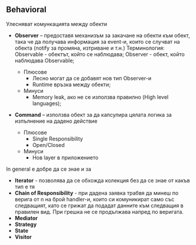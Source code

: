 ## Behavioral
Улесняват комункацията между обекти

- **Observer** – предоставя механизъм за закачане на обекти към обект, така че да получава информация за event-и, които се случват на обекта (notify за промяна, изтриване и т.н.)
Терминология: 
Observable - обектът, който се наблюдава;
Observer - обект, който наблюдава Observable;
  - Плюсове
    - Лесно могат да се добавят нов тип Observer-и
    - Runtime връзка между обекти;
  - Минуси
    - Memory leak, ако не се използва правилно (High level languages);

- **Command** – използва обект за да капсулира цялата логика за изпълнение на дадено действие
  - Плюсове
    - Single Responsibility
    - Open/Closed
  - Минуси
    - Нов layer в приложението

In general е добре да се знае и за
- **Iterator** - позволява да се обхожда колекция без да се знае от какъв тип е тя
- **Chain of Responsibility** - при дадена заявка трабвя да минеш по верига от n на брой handler-и, които си комуникират само със следващият, като се грижат да подадат данните към следващия в правилен вид. При грешка не се продължава напред по веригата.
- **Mediator**
- **Strategy**
- **State**
- **Visitor**
